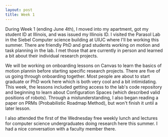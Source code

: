 ```yaml
---
layout: post
title: Week 1
---
```


During Week 1 (ending June 4th), I moved into my apartment, got my student ID at Illinois, and was issued my Illinois ID. I visited the Parasol Lab in the Siebel Computer science building at UIUC where I'll be working this summer. There are friendly PhD and grad students working on motion and task planning in the lab. I met those that are currently in person and learned a bit about their individual research projects. 

We will be working on onboarding lessons on Canvas to learn the basics of motion plannin before starting specific research projects. There are five of us going through onboarding together. Most people are about to start graduate or PhD work here which is both very cool and a bit intimidating. This week, the lessons included getting access to the lab's code repository and beginning to learn about Configuration Spaces (which described valid positions of robots). Through a mistunderstanding, I also began reading a paper on PRMs (Probabilistic Roadmap Method), but won't finish it until a later lesson. 

I also attended the first of the Wednesday free weekly lunch and lectures for computer science undergraduates doing research here this summer. I had a nice conversation with a faculty member there.
